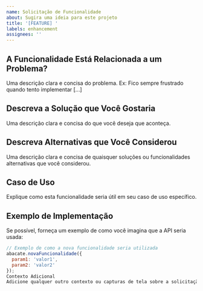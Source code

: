 ```yaml
---
name: Solicitação de Funcionalidade
about: Sugira uma ideia para este projeto
title: '[FEATURE] '
labels: enhancement
assignees: ''
---
```


## A Funcionalidade Está Relacionada a um Problema?
Uma descrição clara e concisa do problema. Ex: Fico sempre frustrado quando tento implementar [...]

## Descreva a Solução que Você Gostaria
Uma descrição clara e concisa do que você deseja que aconteça.

## Descreva Alternativas que Você Considerou
Uma descrição clara e concisa de quaisquer soluções ou funcionalidades alternativas que você considerou.

## Caso de Uso
Explique como esta funcionalidade seria útil em seu caso de uso específico.

## Exemplo de Implementação
Se possível, forneça um exemplo de como você imagina que a API seria usada:

```javascript
// Exemplo de como a nova funcionalidade seria utilizada
abacate.novaFuncionalidade({
  param1: 'valor1',
  param2: 'valor2'
});
Contexto Adicional
Adicione qualquer outro contexto ou capturas de tela sobre a solicitação de funcionalidade aqui.